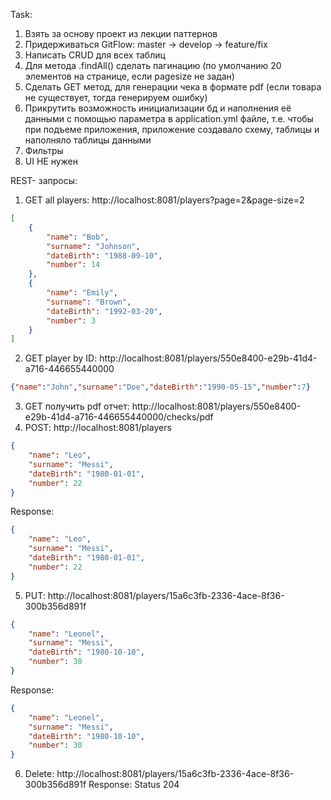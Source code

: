 Task:
1. Взять за основу проект из лекции паттернов
2. Придерживаться GitFlow: master -> develop -> feature/fix
3. Написать CRUD для всех таблиц
4. Для метода .findAll() сделать пагинацию (по умолчанию 20 элементов на странице, если pagesize не задан)
5. Сделать GET метод, для генерации чека в формате pdf (если товара не существует, тогда генерируем ошибку)
6. Прикрутить возможность инициализации бд и наполнения её данными с помощью параметра в application.yml файле, т.е. чтобы при подъеме приложения,  приложение создавало схему, таблицы и наполняло таблицы данными
7. Фильтры
8. UI НЕ нужен

REST- запросы:
1) GET all players: http://localhost:8081/players?page=2&page-size=2

```json
[
    {
        "name": "Bob",
        "surname": "Johnson",
        "dateBirth": "1988-09-10",
        "number": 14
    },
    {
        "name": "Emily",
        "surname": "Brown",
        "dateBirth": "1992-03-20",
        "number": 3
    }
]
```

2) GET player by ID: http://localhost:8081/players/550e8400-e29b-41d4-a716-446655440000

```json 
{"name":"John","surname":"Doe","dateBirth":"1990-05-15","number":7} 
```

3) GET получить pdf отчет: http://localhost:8081/players/550e8400-e29b-41d4-a716-446655440000/checks/pdf
4) POST: http://localhost:8081/players
```json
{
    "name": "Leo",
    "surname": "Messi",
    "dateBirth": "1980-01-01",
    "number": 22
}
```

Response:
```json
{
    "name": "Leo",
    "surname": "Messi",
    "dateBirth": "1980-01-01",
    "number": 22
}
```
5) PUT: http://localhost:8081/players/15a6c3fb-2336-4ace-8f36-300b356d891f
```json
{
    "name": "Leonel",
    "surname": "Messi",
    "dateBirth": "1980-10-10",
    "number": 30
}
```

Response:
```json
{
    "name": "Leonel",
    "surname": "Messi",
    "dateBirth": "1980-10-10",
    "number": 30
}
```
6) Delete: http://localhost:8081/players/15a6c3fb-2336-4ace-8f36-300b356d891f
Response:
Status 204
